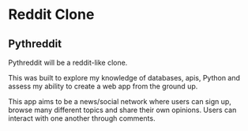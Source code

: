 Reddit Clone
===========
 Pythreddit
----------
Pythreddit will be a reddit-like clone. 

This was built to explore my knowledge of databases, apis, Python and assess my ability to create a web app from the ground up.

This app aims to be a news/social network where users can sign up, browse many different topics and share their 
own opinions. Users can interact with one another through comments.